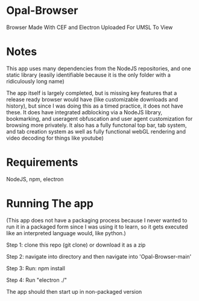 # Opal-Browser
Browser Made With CEF and Electron Uploaded For UMSL To View

# Notes
This app uses many dependencies from the NodeJS repositories, and 
one static library (easily identifiable because it is the only 
folder with a ridiculously long name)

The app itself is largely completed, but is missing key features that a release ready browser would have (like customizable downloads and history), but since I was doing this as a timed practice, it does not have these. It does have integrated adblocking via a NodeJS library, bookmarking, and useragent obfuscation and user agent customization for browsing more privately. It also has a fully functonal top bar, tab system, and tab creation system as well as fully functional webGL rendering and video decoding for things like youtube)

# Requirements
NodeJS,
npm,
electron

# Running The app
(This app does not have a packaging process because I never wanted to run it in a packaged form since I was using it to learn, so it gets executed like an interpreted language would, like python.)

Step 1: clone this repo (git clone) or download it as a zip

Step 2: navigate into directory and then navigate into 'Opal-Browser-main'

Step 3: Run: npm install

Step 4: Run "electron ./"

The app should then start up in non-packaged version
